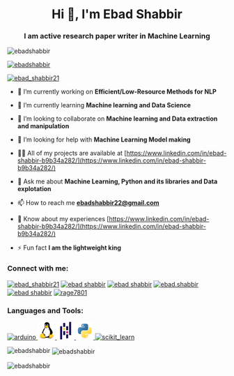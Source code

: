 <h1 align="center">Hi 👋, I'm Ebad Shabbir</h1>
<h3 align="center">I am active research paper writer in Machine Learning</h3>

<p align="left"> <img src="https://komarev.com/ghpvc/?username=ebadshabbir&label=Profile%20views&color=0e75b6&style=flat" alt="ebadshabbir" /> </p>

<p align="left"> <a href="https://github.com/ryo-ma/github-profile-trophy"><img src="https://github-profile-trophy.vercel.app/?username=ebadshabbir" alt="ebadshabbir" /></a> </p>

<p align="left"> <a href="https://twitter.com/ebad_shabbir21" target="blank"><img src="https://img.shields.io/twitter/follow/ebad_shabbir21?logo=twitter&style=for-the-badge" alt="ebad_shabbir21" /></a> </p>

- 🔭 I’m currently working on **Efficient/Low-Resource Methods for NLP**

- 🌱 I’m currently learning **Machine learning and Data Science**

- 👯 I’m looking to collaborate on **Machine learning and Data extraction and manipulation**

- 🤝 I’m looking for help with **Machine Learning Model making**

- 👨‍💻 All of my projects are available at [https://www.linkedin.com/in/ebad-shabbir-b9b34a282/](https://www.linkedin.com/in/ebad-shabbir-b9b34a282/)

- 💬 Ask me about **Machine Learning, Python and its libraries and Data explotation**

- 📫 How to reach me **ebadshabbir22@gmail.com**

- 📄 Know about my experiences [https://www.linkedin.com/in/ebad-shabbir-b9b34a282/](https://www.linkedin.com/in/ebad-shabbir-b9b34a282/)

- ⚡ Fun fact **I am the lightweight king**

<h3 align="left">Connect with me:</h3>
<p align="left">
<a href="https://twitter.com/ebad_shabbir21" target="blank"><img align="center" src="https://raw.githubusercontent.com/rahuldkjain/github-profile-readme-generator/master/src/images/icons/Social/twitter.svg" alt="ebad_shabbir21" height="30" width="40" /></a>
<a href="https://linkedin.com/in/ebad shabbir" target="blank"><img align="center" src="https://raw.githubusercontent.com/rahuldkjain/github-profile-readme-generator/master/src/images/icons/Social/linked-in-alt.svg" alt="ebad shabbir" height="30" width="40" /></a>
<a href="https://kaggle.com/ebad shabbir" target="blank"><img align="center" src="https://raw.githubusercontent.com/rahuldkjain/github-profile-readme-generator/master/src/images/icons/Social/kaggle.svg" alt="ebad shabbir" height="30" width="40" /></a>
<a href="https://instagram.com/ebad.shabbir" target="blank"><img align="center" src="https://raw.githubusercontent.com/rahuldkjain/github-profile-readme-generator/master/src/images/icons/Social/instagram.svg" alt="ebad.shabbir" height="30" width="40" /></a>
<a href="https://www.hackerrank.com/ebad shabbir" target="blank"><img align="center" src="https://raw.githubusercontent.com/rahuldkjain/github-profile-readme-generator/master/src/images/icons/Social/hackerrank.svg" alt="ebad shabbir" height="30" width="40" /></a>
<a href="https://discord.gg/rage7801" target="blank"><img align="center" src="https://raw.githubusercontent.com/rahuldkjain/github-profile-readme-generator/master/src/images/icons/Social/discord.svg" alt="rage7801" height="30" width="40" /></a>
</p>

<h3 align="left">Languages and Tools:</h3>
<p align="left"> <a href="https://www.arduino.cc/" target="_blank" rel="noreferrer"> <img src="https://cdn.worldvectorlogo.com/logos/arduino-1.svg" alt="arduino" width="40" height="40"/> </a> <a href="https://www.linux.org/" target="_blank" rel="noreferrer"> <img src="https://raw.githubusercontent.com/devicons/devicon/master/icons/linux/linux-original.svg" alt="linux" width="40" height="40"/> </a> <a href="https://pandas.pydata.org/" target="_blank" rel="noreferrer"> <img src="https://raw.githubusercontent.com/devicons/devicon/2ae2a900d2f041da66e950e4d48052658d850630/icons/pandas/pandas-original.svg" alt="pandas" width="40" height="40"/> </a> <a href="https://www.python.org" target="_blank" rel="noreferrer"> <img src="https://raw.githubusercontent.com/devicons/devicon/master/icons/python/python-original.svg" alt="python" width="40" height="40"/> </a> <a href="https://scikit-learn.org/" target="_blank" rel="noreferrer"> <img src="https://upload.wikimedia.org/wikipedia/commons/0/05/Scikit_learn_logo_small.svg" alt="scikit_learn" width="40" height="40"/> </a> </p>

<p><img align="left" src="https://github-readme-stats.vercel.app/api/top-langs?username=ebadshabbir&show_icons=true&locale=en&layout=compact" alt="ebadshabbir" /></p>

<p>&nbsp;<img align="center" src="https://github-readme-stats.vercel.app/api?username=ebadshabbir&show_icons=true&locale=en" alt="ebadshabbir" /></p>

<p><img align="center" src="https://github-readme-streak-stats.herokuapp.com/?user=ebadshabbir&" alt="ebadshabbir" /></p>

